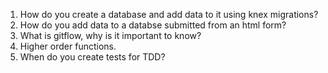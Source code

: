1. How do you create a database and add data to it using knex migrations?
2. How do you add data to a databse submitted from an html form? 
3. What is gitflow, why is it important to know?
4. Higher order functions.
5. When do you create tests for TDD?
